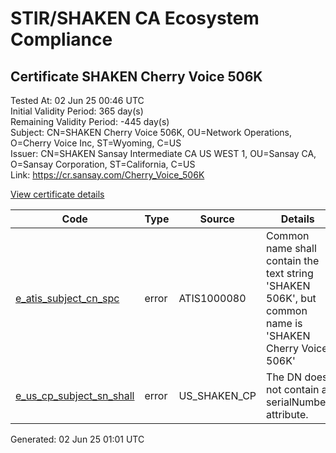 # STIR/SHAKEN CA Ecosystem Compliance

## Certificate SHAKEN Cherry Voice 506K

Tested At: 02 Jun 25 00:46 UTC\
Initial Validity Period: 365 day(s)\
Remaining Validity Period: -445 day(s)\
Subject: CN=SHAKEN Cherry Voice 506K, OU=Network Operations, O=Cherry Voice Inc, ST=Wyoming, C=US\
Issuer: CN=SHAKEN Sansay Intermediate CA US WEST 1, OU=Sansay CA, O=Sansay Corporation, ST=California, C=US\
Link: https://cr.sansay.com/Cherry_Voice_506K

[View certificate details](https://x509.io/?cert=MIIC3jCCAoSgAwIBAgIUQpx8cHEeOCDwuOHerm%2FzJiJkZP8wCgYIKoZIzj0EAwIwgYUxCzAJBgNVBAYTAlVTMRMwEQYDVQQIDApDYWxpZm9ybmlhMRswGQYDVQQKDBJTYW5zYXkgQ29ycG9yYXRpb24xEjAQBgNVBAsMCVNhbnNheSBDQTEwMC4GA1UEAwwnU0hBS0VOIFNhbnNheSBJbnRlcm1lZGlhdGUgQ0EgVVMgV0VTVCAxMB4XDTIzMDMxNDIxMzk1N1oXDTI0MDMxMzIxMzk1N1owejELMAkGA1UEBhMCVVMxEDAOBgNVBAgMB1d5b21pbmcxGTAXBgNVBAoMEENoZXJyeSBWb2ljZSBJbmMxGzAZBgNVBAsMEk5ldHdvcmsgT3BlcmF0aW9uczEhMB8GA1UEAwwYU0hBS0VOIENoZXJyeSBWb2ljZSA1MDZLMFkwEwYHKoZIzj0CAQYIKoZIzj0DAQcDQgAEIiHJ47TXwAkSW8Q%2BzMBEBteIePnJxtMftNLyTH1iyt4BljOPfPVI%2FBciDnpQSMp%2FKn8rv7M0wqxKNfvFW7M1CaOB2zCB2DAWBggrBgEFBQcBGgQKMAigBhYENTA2SzAXBgNVHSAEEDAOMAwGCmCGSAGG%2FwkBAQMwHQYDVR0OBBYEFOvOoQfrA0WQgA3HKntK2a%2FXRLItMB8GA1UdIwQYMBaAFKzTk%2FVDQ8wKvkVYFxN9knzcwwFGMEcGA1UdHwRAMD4wPKA6oDiGNmh0dHBzOi8vYXV0aGVudGljYXRlLWFwaS5pY29uZWN0aXYuY29tL2Rvd25sb2FkL3YxL2NybDAMBgNVHRMBAf8EAjAAMA4GA1UdDwEB%2FwQEAwIHgDAKBggqhkjOPQQDAgNIADBFAiAefYHTK3QZp7US%2BobRhS8jyJzfXD4VKNiz6mgVn5RjIAIhAPnzbpNC3E4wy%2BYsVk5ssfzfKBTML0KiPc1EhoTSKFhZ)

| Code | Type | Source | Details |
|------|------|--------|---------|
| [e_atis_subject_cn_spc](../../ISSUES/e_atis_subject_cn_spc/README.md) | error | ATIS1000080 | Common name shall contain the text string 'SHAKEN 506K', but common name is 'SHAKEN Cherry Voice 506K' |
| [e_us_cp_subject_sn_shall](../../ISSUES/e_us_cp_subject_sn_shall/README.md) | error | US_SHAKEN_CP | The DN does not contain a serialNumber attribute. |


Generated: 02 Jun 25 01:01 UTC
